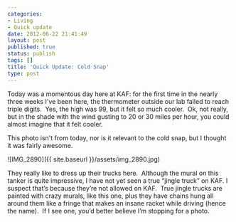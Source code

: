 ```yaml
---
categories:
- Living
- Quick update
date: 2012-06-22 21:41:49
layout: post
published: true
status: publish
tags: []
title: 'Quick Update: Cold Snap'
type: post
---
```


Today was a momentous day here at KAF: for the first time in the nearly three
weeks I've been here, the thermometer outside our lab failed to reach triple
digits.  Yes, the high was 99, but it felt so much cooler.  Ok, not really,
but in the shade with the wind gusting to 20 or 30 miles per hour, you could
almost imagine that it felt cooler.

This photo isn't from today, nor is it relevant to the cold snap, but I
thought it was fairly awesome.

![IMG_2890]({{ site.baseurl }}/assets/img_2890.jpg)

They really like to dress up their trucks here.  Although the mural on this
tanker is quite impressive, I have not yet seen a true “jingle truck” on KAF.
I suspect that’s because they’re not allowed on KAF.  True jingle trucks are
painted with crazy murals, like this one, plus they have chains hung all
around them like a fringe that makes an insane racket while driving (hence the
name).  If I see one, you’d better believe I’m stopping for a photo.